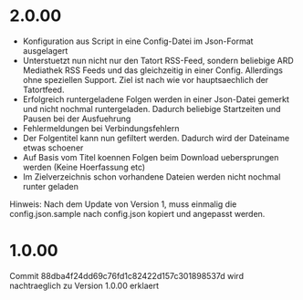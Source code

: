 
2.0.00
======

- Konfiguration aus Script in eine Config-Datei im Json-Format ausgelagert
- Unterstuetzt nun nicht nur den Tatort RSS-Feed, sondern beliebige ARD Mediathek RSS Feeds und das gleichzeitig in einer Config. Allerdings ohne speziellen Support. Ziel ist nach wie vor hauptsaechlich der Tatortfeed.
- Erfolgreich runtergeladene Folgen werden in einer Json-Datei gemerkt und nicht nochmal runtergeladen. Dadurch beliebige Startzeiten und Pausen bei der Ausfuehrung
- Fehlermeldungen bei Verbindungsfehlern
- Der Folgentitel kann nun gefiltert werden. Dadurch wird der Dateiname etwas schoener
- Auf Basis vom Titel koennen Folgen beim Download uebersprungen werden (Keine Hoerfassung etc)
- Im Zielverzeichnis schon vorhandene Dateien werden nicht nochmal runter geladen

Hinweis: Nach dem Update von Version 1, muss einmalig die config.json.sample nach config.json kopiert und angepasst werden.

1.0.00
======

Commit 88dba4f24dd69c76fd1c82422d157c301898537d wird nachtraeglich zu Version 1.0.00 erklaert
